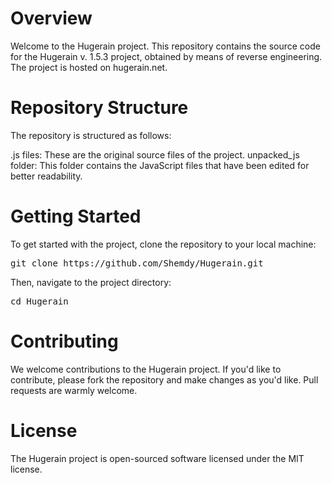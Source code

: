 # Overview
Welcome to the Hugerain project. This repository contains the source code for the Hugerain v. 1.5.3 project, obtained by means of reverse engineering. The project is hosted on hugerain.net.

# Repository Structure
The repository is structured as follows:

<bold>.js files:</bold> These are the original source files of the project.
unpacked_js folder: This folder contains the JavaScript files that have been edited for better readability.
# Getting Started
To get started with the project, clone the repository to your local machine:

<pre>
git clone https://github.com/Shemdy/Hugerain.git
</pre>
Then, navigate to the project directory:

<pre>
cd Hugerain
</pre>
# Contributing
We welcome contributions to the Hugerain project. If you'd like to contribute, please fork the repository and make changes as you'd like. Pull requests are warmly welcome.

# License
The Hugerain project is open-sourced software licensed under the MIT license.
